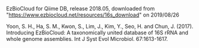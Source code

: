 EzBioCloud for Qiime DB, release 2018.05, downloaded from "https://www.ezbiocloud.net/resources/16s_download" on 2019/08/26

Yoon, S. H., Ha, S. M., Kwon, S., Lim, J., Kim, Y., Seo, H. and Chun, J. (2017). Introducing EzBioCloud: A taxonomically united database of 16S rRNA and whole genome assemblies. Int J Syst Evol Microbiol. 67:1613-1617.
